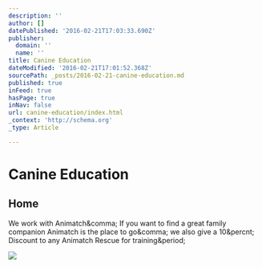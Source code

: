 ```yaml
---
description: ''
author: []
datePublished: '2016-02-21T17:03:33.690Z'
publisher:
  domain: ''
  name: ''
title: Canine Education
dateModified: '2016-02-21T17:01:52.368Z'
sourcePath: _posts/2016-02-21-canine-education.md
published: true
inFeed: true
hasPage: true
inNav: false
url: canine-education/index.html
_context: 'http://schema.org'
_type: Article

---
```

# Canine Education

<article style=""><h1>Home</h1><p>We work with Animatch&amp;comma; If you want to find a great family companion Animatch is the place to go&amp;comma; we also give a 10&amp;percnt; Discount to any Animatch Rescue for training&amp;period;</p><img src="http://nebula.wsimg.com/4707ba20b0ab0f7fb6e755cbc77547ab?AccessKeyId=22A81555B8E4E4A54485&amp;disposition=0&amp;alloworigin=1" /></article>